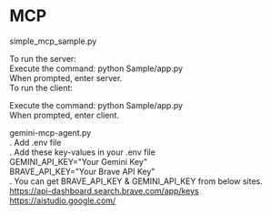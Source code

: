 # MCP

simple_mcp_sample.py  

To run the server:  
Execute the command: python Sample/app.py  
When prompted, enter server.  
To run the client:  

Execute the command: python Sample/app.py  
When prompted, enter client.  

gemini-mcp-agent.py  
    . Add .env file  
    . Add these key-values in your .env file  
        GEMINI_API_KEY="Your Gemini Key"  
        BRAVE_API_KEY="Your Brave API Key"  
    . You can get BRAVE_API_KEY & GEMINI_API_KEY from below sites.  
    https://api-dashboard.search.brave.com/app/keys  
    https://aistudio.google.com/  
    




